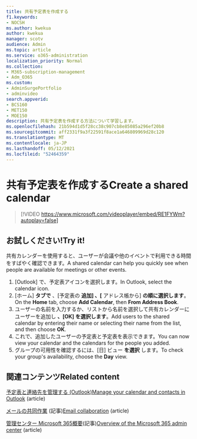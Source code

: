 ```yaml
---
title: 共有予定表を作成する
f1.keywords:
- NOCSH
ms.author: kwekua
author: kwekua
manager: scotv
audience: Admin
ms.topic: article
ms.service: o365-administration
localization_priority: Normal
ms.collection:
- M365-subscription-management
- Adm_O365
ms.custom:
- AdminSurgePortfolio
- adminvideo
search.appverid:
- BCS160
- MET150
- MOE150
description: 共有予定表を作成する方法について学習します。
ms.openlocfilehash: 21b594d1d5f28cc38c907cb8e85085a296ef20b8
ms.sourcegitcommit: aff2331f9a3f22591f8ace1a646809969d28c120
ms.translationtype: MT
ms.contentlocale: ja-JP
ms.lasthandoff: 05/12/2021
ms.locfileid: "52464359"
---
```

# <a name="create-a-shared-calendar"></a><span data-ttu-id="bc224-103">共有予定表を作成する</span><span class="sxs-lookup"><span data-stu-id="bc224-103">Create a shared calendar</span></span>

> [!VIDEO https://www.microsoft.com/videoplayer/embed/RE1FYWm?autoplay=false]

## <a name="try-it"></a><span data-ttu-id="bc224-104">お試しください!</span><span class="sxs-lookup"><span data-stu-id="bc224-104">Try it!</span></span>

<span data-ttu-id="bc224-105">共有カレンダーを使用すると、ユーザーが会議や他のイベントで利用できる時間をすばやく確認できます。</span><span class="sxs-lookup"><span data-stu-id="bc224-105">A shared calendar can help you quickly see when people are available for meetings or other events.</span></span>

1. <span data-ttu-id="bc224-106">[Outlook] で、予定表アイコンを選択します。</span><span class="sxs-lookup"><span data-stu-id="bc224-106">In Outlook, select the calendar icon.</span></span>
1. <span data-ttu-id="bc224-107">[ホーム] **タブで** 、[予定表の **追加] 、[** アドレス帳から] **の順に選択します**。</span><span class="sxs-lookup"><span data-stu-id="bc224-107">On the **Home** tab, choose **Add Calendar**, then **From Address Book**.</span></span>
1. <span data-ttu-id="bc224-108">ユーザーの名前を入力するか、リストから名前を選択して共有カレンダーにユーザーを追加し **、[OK] を選択します**。</span><span class="sxs-lookup"><span data-stu-id="bc224-108">Add users to the shared calendar by entering their name or selecting their name from the list, and then choose **OK**.</span></span>
1. <span data-ttu-id="bc224-109">これで、追加したユーザーの予定表と予定表を表示できます。</span><span class="sxs-lookup"><span data-stu-id="bc224-109">You can now view your calendar and the calendars for the people you added.</span></span>
1. <span data-ttu-id="bc224-110">グループの可用性を確認するには、[日] ビュー **を選択** します。</span><span class="sxs-lookup"><span data-stu-id="bc224-110">To check your group's availability, choose the **Day** view.</span></span>

## <a name="related-content"></a><span data-ttu-id="bc224-111">関連コンテンツ</span><span class="sxs-lookup"><span data-stu-id="bc224-111">Related content</span></span>

<span data-ttu-id="bc224-112">[予定表と連絡先を管理する (Outlook)](https://support.microsoft.com/office/manage-your-calendar-and-contacts-in-outlook-631a182a-21e0-4e41-8fa2-0d83e55da02d)</span><span class="sxs-lookup"><span data-stu-id="bc224-112">[Manage your calendar and contacts in Outlook](https://support.microsoft.com/office/manage-your-calendar-and-contacts-in-outlook-631a182a-21e0-4e41-8fa2-0d83e55da02d) (article)</span></span>

<span data-ttu-id="bc224-113">[メールの共同作業](../admin/email/email-collaboration.md) (記事)</span><span class="sxs-lookup"><span data-stu-id="bc224-113">[Email collaboration](../admin/email/email-collaboration.md) (article)</span></span>

<span data-ttu-id="bc224-114">[管理センター Microsoft 365概要](admin-center-overview.md)(記事)</span><span class="sxs-lookup"><span data-stu-id="bc224-114">[Overview of the Microsoft 365 admin center](admin-center-overview.md) (article)</span></span>